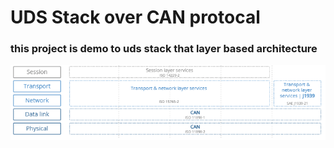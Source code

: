 <h1>UDS Stack over CAN protocal</h1>
<h3>this project is demo to uds stack that layer based architecture </h3>
<img src="layers.png">
